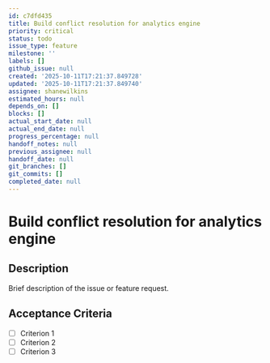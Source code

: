 ```yaml
---
id: c7dfd435
title: Build conflict resolution for analytics engine
priority: critical
status: todo
issue_type: feature
milestone: ''
labels: []
github_issue: null
created: '2025-10-11T17:21:37.849728'
updated: '2025-10-11T17:21:37.849740'
assignee: shanewilkins
estimated_hours: null
depends_on: []
blocks: []
actual_start_date: null
actual_end_date: null
progress_percentage: null
handoff_notes: null
previous_assignee: null
handoff_date: null
git_branches: []
git_commits: []
completed_date: null
---
```


# Build conflict resolution for analytics engine

## Description

Brief description of the issue or feature request.

## Acceptance Criteria

- [ ] Criterion 1
- [ ] Criterion 2
- [ ] Criterion 3